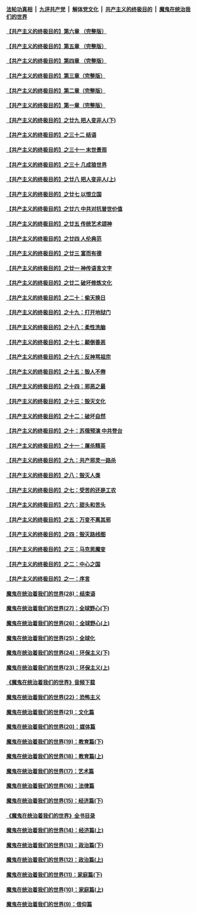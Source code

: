 

####  [法轮功真相](../../../../basic/blob/master/README.md?t=04151830) &nbsp;|&nbsp; [九评共产党](../../../../9ping.md/blob/master/README.md?t=04151830) &nbsp;|&nbsp; [解体党文化](../../../../jtdwh.md/blob/master/README.md?t=04151830)  &nbsp;|&nbsp; [共产主义的终极目的](../../../../gczydzjmd.md/blob/master/README.md?t=04151830) &nbsp;|&nbsp; [魔鬼在统治我们的世界](../../../../mgztzwmdsj.md/blob/master/README.md?t=04151830) 

#### [【共产主义的终极目的】第六章 （完整版）](../pages/nsc422/n11428913.md?t=04151830) 

#### [【共产主义的终极目的】第五章 （完整版）](../pages/nsc422/n11428912.md?t=04151830) 

#### [【共产主义的终极目的】第四章 （完整版）](../pages/nsc422/n11428907.md?t=04151830) 

#### [【共产主义的终极目的】第三章（完整版）](../pages/nsc422/n11428848.md?t=04151830) 

#### [【共产主义的终极目的】第二章（完整版）](../pages/nsc422/n11428831.md?t=04151830) 

#### [【共产主义的终极目的】第一章（完整版）](../pages/nsc422/n11417651.md?t=04151830) 

#### [【共产主义的终极目的】之廿九 把人变非人(下)](../pages/nsc422/n11344140.md?t=04151830) 

#### [【共产主义的终极目的】之三十二 结语](../pages/nsc422/n11360535.md?t=04151830) 

#### [【共产主义的终极目的】之三十一 末世景观](../pages/nsc422/n11351129.md?t=04151830) 

#### [【共产主义的终极目的】之三十 几成狼世界](../pages/nsc422/n11348280.md?t=04151830) 

#### [【共产主义的终极目的】之廿八 把人变非人(上)](../pages/nsc422/n11340492.md?t=04151830) 

#### [【共产主义的终极目的】之廿七 以恨立国](../pages/nsc422/n11336944.md?t=04151830) 

#### [【共产主义的终极目的】之廿六 中共对抗普世价值](../pages/nsc422/n11324785.md?t=04151830) 

#### [【共产主义的终极目的】之廿五 传统艺术颂神](../pages/nsc422/n11296396.md?t=04151830) 

#### [【共产主义的终极目的】之廿四 人伦典范](../pages/nsc422/n11296397.md?t=04151830) 

#### [【共产主义的终极目的】之廿三 富而有德](../pages/nsc422/n11283598.md?t=04151830) 

#### [【共产主义的终极目的】之廿一 神传语言文字](../pages/nsc422/n11263265.md?t=04151830) 

#### [【共产主义的终极目的】之廿二 破坏修炼文化](../pages/nsc422/n11245728.md?t=04151830) 

#### [【共产主义的终极目的】之二十：偷天换日](../pages/nsc422/n11238846.md?t=04151830) 

#### [【共产主义的终极目的】之十九：打开地狱门](../pages/nsc422/n11206376.md?t=04151830) 

#### [【共产主义的终极目的】之十八：柔性洗脑](../pages/nsc422/n11199994.md?t=04151830) 

#### [【共产主义的终极目的】之十七：颠倒善恶](../pages/nsc422/n11179782.md?t=04151830) 

#### [【共产主义的终极目的】之十六：反神骂祖宗](../pages/nsc422/n11166798.md?t=04151830) 

#### [【共产主义的终极目的】之十五：毁人不倦](../pages/nsc422/n11166792.md?t=04151830) 

#### [【共产主义的终极目的】之十四：邪恶之最](../pages/nsc422/n11150249.md?t=04151830) 

#### [【共产主义的终极目的】之十三：毁灭文化](../pages/nsc422/n11135227.md?t=04151830) 

#### [【共产主义的终极目的】之十二：破坏自然](../pages/nsc422/n11135214.md?t=04151830) 

#### [【共产主义的终极目的】之十：苏俄预演 中共登台](../pages/nsc422/n11118424.md?t=04151830) 

#### [【共产主义的终极目的】之十一：屠杀精英](../pages/nsc422/n11118442.md?t=04151830) 

#### [【共产主义的终极目的】之九：共产邪灵一路杀](../pages/nsc422/n11114139.md?t=04151830) 

#### [【共产主义的终极目的】之八：毁灭人类](../pages/nsc422/n11108503.md?t=04151830) 

#### [【共产主义的终极目的】之七：受苦的还是工农](../pages/nsc422/n11101809.md?t=04151830) 

#### [【共产主义的终极目的】之六：甜头和苦头](../pages/nsc422/n11096971.md?t=04151830) 

#### [【共产主义的终极目的】之五：万变不离其邪](../pages/nsc422/n11091285.md?t=04151830) 

#### [【共产主义的终极目的】之四：毁灭路线图](../pages/nsc422/n11086284.md?t=04151830) 

#### [【共产主义的终极目的】之三：马克思魔变](../pages/nsc422/n11061941.md?t=04151830) 

#### [【共产主义的终极目的】之二：中心之国](../pages/nsc422/n11047728.md?t=04151830) 

#### [【共产主义的终极目的】之一：序言](../pages/nsc422/n11086077.md?t=04151830) 

#### [魔鬼在统治着我们的世界(28)：结束语](../pages/nsc422/n10936246.md?t=04151830) 

#### [魔鬼在统治着我们的世界(27)：全球野心(下)](../pages/nsc422/n10928319.md?t=04151830) 

#### [魔鬼在统治着我们的世界(26)：全球野心(上)](../pages/nsc422/n10900318.md?t=04151830) 

#### [魔鬼在统治着我们的世界(25)：全球化](../pages/nsc422/n10788205.md?t=04151830) 

#### [魔鬼在统治着我们的世界(24)：环保主义(下)](../pages/nsc422/n10695307.md?t=04151830) 

#### [魔鬼在统治着我们的世界(23)：环保主义(上)](../pages/nsc422/n10688613.md?t=04151830) 

#### [《魔鬼在统治着我们的世界》音频下载](../pages/nsc422/n10635553.md?t=04151830) 

#### [魔鬼在统治着我们的世界(22)：恐怖主义](../pages/nsc422/n10614727.md?t=04151830) 

#### [魔鬼在统治着我们的世界(21)：文化篇](../pages/nsc422/n10597706.md?t=04151830) 

#### [魔鬼在统治着我们的世界(20)：媒体篇](../pages/nsc422/n10586579.md?t=04151830) 

#### [魔鬼在统治着我们的世界(19)：教育篇(下)](../pages/nsc422/n10564808.md?t=04151830) 

#### [魔鬼在统治着我们的世界(18)：教育篇(上)](../pages/nsc422/n10526970.md?t=04151830) 

#### [魔鬼在统治着我们的世界(17)：艺术篇](../pages/nsc422/n10499093.md?t=04151830) 

#### [魔鬼在统治着我们的世界(16)：法律篇](../pages/nsc422/n10485969.md?t=04151830) 

#### [魔鬼在统治着我们的世界(15)：经济篇(下)](../pages/nsc422/n10469975.md?t=04151830) 

#### [《魔鬼在统治着我们的世界》全书目录](../pages/nsc422/n10464261.md?t=04151830) 

#### [魔鬼在统治着我们的世界(14)：经济篇(上)](../pages/nsc422/n10457370.md?t=04151830) 

#### [魔鬼在统治着我们的世界(13)：政治篇(下)](../pages/nsc422/n10448270.md?t=04151830) 

#### [魔鬼在统治着我们的世界(12)：政治篇(上)](../pages/nsc422/n10444576.md?t=04151830) 

#### [魔鬼在统治着我们的世界(11)：家庭篇(下)](../pages/nsc422/n10440961.md?t=04151830) 

#### [魔鬼在统治着我们的世界(10)：家庭篇(上)](../pages/nsc422/n10435448.md?t=04151830) 

#### [魔鬼在统治着我们的世界(9)：信仰篇](../pages/nsc422/n10432159.md?t=04151830) 

